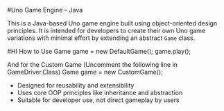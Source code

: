#Uno Game Engine – Java

This is a Java-based Uno game engine built using object-oriented design principles. It is intended for developers to create their own Uno game variations with minimal effort by extending an abstract `Game` class.

#HI
How to Use
Game game = new DefaultGame();
game.play();


And for the Custom Game (Uncomment the following line in GameDriver.Class)
Game game = new CustomGame();



- Designed for reusability and extensibility  
- Uses core OOP principles like inheritance and abstraction  
- Suitable for developer use, not direct gameplay by users
